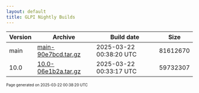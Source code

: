 ```yaml
---
layout: default
title: GLPI Nightly Builds
---
```


Version|Archive|Build date|Size
---|---|---|---
main|[main-90e7bcd.tar.gz](main-90e7bcd.tar.gz)|2025-03-22 00:38:20 UTC|81612670
10.0|[10.0-06e1b2a.tar.gz](10.0-06e1b2a.tar.gz)|2025-03-22 00:33:17 UTC|59732307

<font size="1">Page generated on 2025-03-22 00:38:20 UTC</font>
